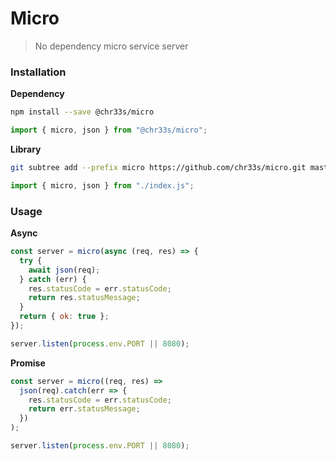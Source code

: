 # Micro

> No dependency micro service server

### Installation

**Dependency**

```sh
npm install --save @chr33s/micro
```

```js
import { micro, json } from "@chr33s/micro";
```

**Library**

```sh
git subtree add --prefix micro https://github.com/chr33s/micro.git master --squash
```

```js
import { micro, json } from "./index.js";
```

### Usage

**Async**

```js
const server = micro(async (req, res) => {
  try {
    await json(req);
  } catch (err) {
    res.statusCode = err.statusCode;
    return res.statusMessage;
  }
  return { ok: true };
});

server.listen(process.env.PORT || 8080);
```

**Promise**

```js
const server = micro((req, res) =>
  json(req).catch(err => {
    res.statusCode = err.statusCode;
    return err.statusMessage;
  })
);

server.listen(process.env.PORT || 8080);
```

